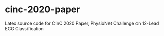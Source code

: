 # cinc-2020-paper

Latex source code for CinC 2020 Paper, PhysioNet Challenge on 12-Lead ECG Classification
